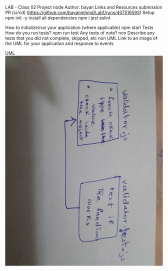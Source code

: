 
LAB - Class 02
Project node
Author: bayan
Links and Resources
submission PR
[ci/cd] (https://github.com/bayanmhmd/Lab1/runs/407516593)
Setup
npm init -y install all dependencies npm i jest eslint

How to initialize/run your application (where applicable)
npm start
Tests
How do you run tests? npm run test
Any tests of note? non
Describe any tests that you did not complete, skipped, etc non
UML
Link to an image of the UML for your application and response to events

UML
![image](https://github.com/bayanmhmd/Lab1/blob/master/imge/lab1.jpg)
